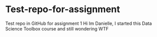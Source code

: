 # Test-repo-for-assignment
Test repo in GitHub for assignment 1
Hi Im Danielle, I started this Data Science Toolbox course and still wondering WTF
